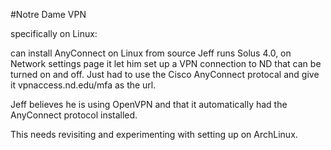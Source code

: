 #Notre Dame VPN

specifically on Linux:

can install AnyConnect on Linux from source
Jeff runs Solus 4.0, on Network settings page it let him set up a VPN connection to ND that can be turned on and off.
Just had to use the Cisco AnyConnect protocal and give it vpnaccess.nd.edu/mfa as the url.

Jeff believes he is using OpenVPN and that it automatically had the AnyConnect protocol installed.

This needs revisiting and experimenting with setting up on ArchLinux.
